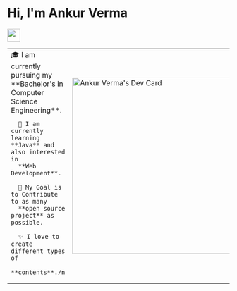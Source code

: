 # Hi, I'm Ankur Verma
<img src="https://github.com/TheDudeThatCode/TheDudeThatCode/blob/master/Assets/Hi.gif" width="29px">
<table>
  <tr>
    <td valign="center">
      🎓 I am currently pursuing my **Bachelor's in Computer 
      Science Engineering**.
     
      🌱 I am currently learning **Java** and also interested in 
      **Web Development**.
      
      🎯 My Goal is to Contribute to as many 
      **open source project** as possible.
  
      ✨ I love to create different types of
      **contents**./n
<td >
      <a href="https://app.daily.dev/ankurverma125325"><img src="https://api.daily.dev/devcards/e4da97571dec4b3cb4ae27ff51f61e6a.png?r=je9" width="400" alt="Ankur Verma's Dev Card"/></a>
    </td>
    
  </tr>
  </table>
